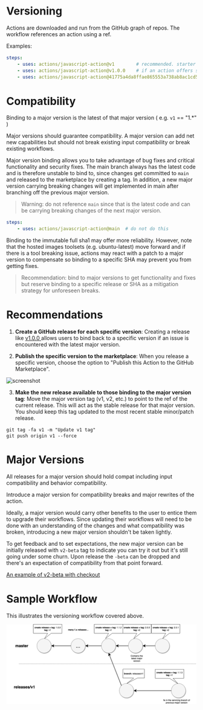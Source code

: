 # Versioning

Actions are downloaded and run from the GitHub graph of repos.  The workflow references an action using a ref.

Examples:

```yaml
steps:
    - uses: actions/javascript-action@v1        # recommended. starter workflows use this
    - uses: actions/javascript-action@v1.0.0    # if an action offers specific releases 
    - uses: actions/javascript-action@41775a4da8ffae865553a738ab8ac1cd5a3c0044 # sha
```

# Compatibility

Binding to a major version is the latest of that major version ( e.g. `v1` == "1.*" )

Major versions should guarantee compatibility.  A major version can add net new capabilities but should not break existing input compatibility or break existing workflows. 

Major version binding allows you to take advantage of bug fixes and critical functionality and security fixes.  The main branch always has the latest code and is therefore unstable to bind to, since changes get committed to `main` and released to the marketplace by creating a tag.  In addition, a new major version carrying breaking changes will get implemented in main after branching off the previous major version.

> Warning: do not reference `main` since that is the latest code and can be carrying breaking changes of the next major version.

```yaml
steps:
    - uses: actions/javascript-action@main  # do not do this
```

Binding to the immutable full sha1 may offer more reliability.  However, note that the hosted images toolsets (e.g. ubuntu-latest) move forward and if there is a tool breaking issue, actions may react with a patch to a major version to compensate so binding to a specific SHA may prevent you from getting fixes.

> Recommendation: bind to major versions to get functionality and fixes but reserve binding to a specific release or SHA as a mitigation strategy for unforeseen breaks. 

# Recommendations

1. **Create a GitHub release for each specific version**: Creating a release like [ v1.0.0 ](https://github.com/actions/javascript-action/releases/tag/v1.0.0) allows users to bind back to a specific version if an issue is encountered with the latest major version.  

2. **Publish the specific version to the marketplace**:  When you release a specific version, choose the option to "Publish this Action to the GitHub Marketplace".

<img src="https://user-images.githubusercontent.com/33549821/78670739-36f5ae00-78ac-11ea-9660-57d5687ce520.png" alt="screenshot" height="250"/>

3. **Make the new release available to those binding to the major version tag**: Move the major version tag (v1, v2, etc.) to point to the ref of the current release. This will act as the stable release for that major version. You should keep this tag updated to the most recent stable minor/patch release.

```
git tag -fa v1 -m "Update v1 tag"
git push origin v1 --force
```
# Major Versions

All releases for a major version should hold compat including input compatibility and behavior compatibility.

Introduce a major version for compatibility breaks and major rewrites of the action.

Ideally, a major version would carry other benefits to the user to entice them to upgrade their workflows.  Since updating their workflows will need to be done with an understanding of the changes and what compatibility was broken, introducing a new major version shouldn't be taken lightly. 

To get feedback and to set expectations, the new major version can be initially released with `v2-beta` tag to indicate you can try it out but it's still going under some churn.  Upon release the `-beta` can be dropped and there's an expectation of compatibility from that point forward.

[An example of v2-beta with checkout](https://github.com/actions/checkout/tree/c170eefc2657d93cc91397be50a299bff978a052#checkout-v2-beta)

# Sample Workflow

This illustrates the versioning workflow covered above.

![versioning](assets/action-releases.png)
